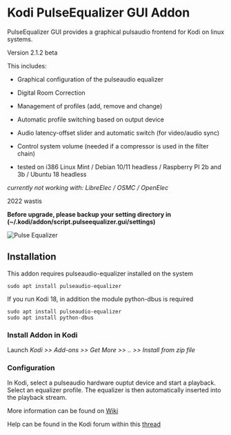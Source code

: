 # Kodi PulseEqualizer GUI Addon

PulseEqualizer GUI provides a graphical pulsaudio frontend for Kodi on linux systems. 

Version 2.1.2 beta

This includes:
  - Graphical configuration of the pulseaudio equalizer
  - Digital Room Correction
  - Management of profiles (add, remove and change)
  - Automatic profile switching based on output device
  - Audio latency-offset slider and automatic switch (for video/audio sync)
  - Control system volume (needed if a compressor is used in the filter chain)

  - tested on i386 Linux Mint / Debian 10/11 headless / Raspberry PI 2b and 3b / Ubuntu 18 headless

*currently not working with: LibreElec / OSMC / OpenElec*  

2022 wastis

**Before upgrade, please backup your setting directory in (~/.kodi/addon/script.pulseequalizer.gui/settings)**

![Pulse Equalizer](/resources/images/Equalizer.png)

## Installation

This addon requires pulseaudio-equalizer installed on the system

	sudo apt install pulseaudio-equalizer	

If you run Kodi 18, in addition the module python-dbus is required
	
	sudo apt install pulseaudio-equalizer
	sudo apt install python-dbus

### Install Addon in Kodi

Launch *Kodi >> Add-ons >> Get More >> .. >> Install from zip file*

### Configuration

In Kodi, select a pulseaudio hardware ouptut device and start a playback. Select an equalizer profile. The equalizer is then automatically inserted into the playback stream. 

More information can be found on [Wiki](https://github.com/wastis/PulseEqualizerGui/wiki)

Help can be found in the Kodi forum within this [thread](https://forum.kodi.tv/showthread.php?tid=360514&pid=3076706#pid3076706)


